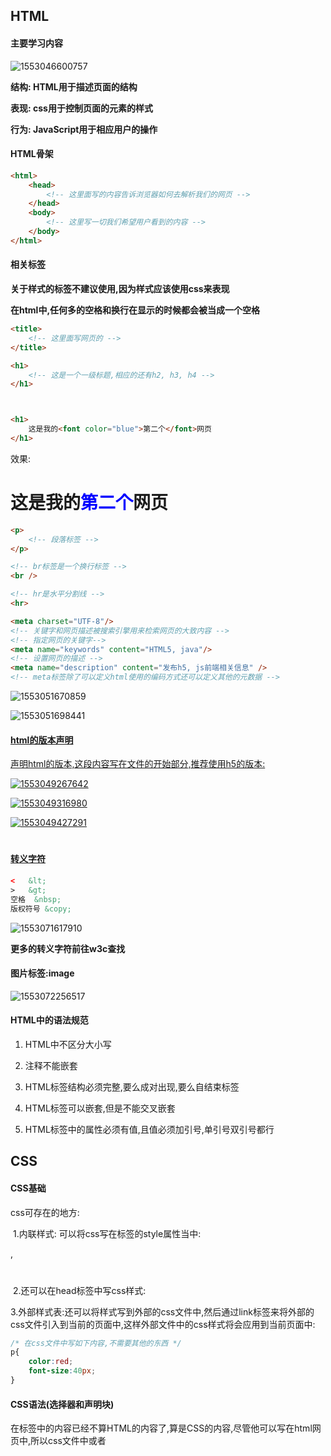 ## HTML

#### 主要学习内容

![1553046600757](C:\Users\700-15\AppData\Roaming\Typora\typora-user-images\1553046600757.png)

**结构: HTML用于描述页面的结构**

**表现: css用于控制页面的元素的样式**

**行为: JavaScript用于相应用户的操作**

#### HTML骨架

```html
<html>
    <head>
        <!-- 这里面写的内容告诉浏览器如何去解析我们的网页 -->
    </head>
    <body>
        <!-- 这里写一切我们希望用户看到的内容 -->
    </body>
</html>


```

#### 相关标签

**关于样式的标签不建议使用,因为样式应该使用css来表现**

**在html中,任何多的空格和换行在显示的时候都会被当成一个空格**



```html
<title>
    <!-- 这里面写网页的 -->
</title>
```
```html
<h1>
	<!-- 这是一个一级标题,相应的还有h2, h3, h4 -->
</h1>
```

```html


<h1>
    这是我的<font color="blue">第二个</font>网页
</h1>
```
效果:

<h1>
    这是我的<font color="blue">第二个</font>网页
</h1>


```html
<p>  
    <!-- 段落标签 -->
</p>

<!-- br标签是一个换行标签 -->
<br />

<!-- hr是水平分割线 -->
<hr>
```

```html
<meta charset="UTF-8"/>
<!-- 关键字和网页描述被搜索引擎用来检索网页的大致内容 -->
<!-- 指定网页的关键字-->
<meta name="keywords" content="HTML5, java"/>
<!-- 设置网页的描述 -->
<meta name="description" content="发布h5, js前端相关信息" />
<!-- meta标签除了可以定义html使用的编码方式还可以定义其他的元数据 -->
```

![1553051670859](C:\Users\700-15\AppData\Roaming\Typora\typora-user-images\1553051670859.png)

![1553051698441](C:\Users\700-15\AppData\Roaming\Typora\typora-user-images\1553051698441.png)

<!-- 超链接文本 -->

<!-- target表示在何处打开新连接, _self在当前页面打开, _blank在新的页面打开,默认是_self -->

<!-- 在创建超链接是,如果连接地址不确定,可以使用#占位符, href="#",在使用占位符后,点击链接会回到当前页面的顶部 -->

<!-- 对于HTML中的每一元素,都可以定义他的id,在a标签中使用href="#id属性值"就可以跳转到该标签的位置-->

<a href="www.baidu.com" target="_self">

#### html的版本声明

声明html的版本,这段内容写在文件的开始部分,推荐使用h5的版本:

![1553049267642](C:\Users\700-15\AppData\Roaming\Typora\typora-user-images\1553049267642.png)

![1553049316980](C:\Users\700-15\AppData\Roaming\Typora\typora-user-images\1553049316980.png)

![1553049427291](C:\Users\700-15\AppData\Roaming\Typora\typora-user-images\1553049427291.png)

#  

#### 转义字符

```html
<   &lt;
>	&gt;
空格	&nbsp;
版权符号 &copy;
```

![1553071617910](C:\Users\700-15\AppData\Roaming\Typora\typora-user-images\1553071617910.png)

**更多的转义字符前往w3c查找**

#### 图片标签:image

![1553072256517](C:\Users\700-15\AppData\Roaming\Typora\typora-user-images\1553072256517.png)

#### HTML中的语法规范

1. HTML中不区分大小写

2. 注释不能嵌套

3. HTML标签结构必须完整,要么成对出现,要么自结束标签

4. HTML标签可以嵌套,但是不能交叉嵌套

5. HTML标签中的属性必须有值,且值必须加引号,单引号双引号都行

   
## CSS

   

#### CSS基础

css可存在的地方:

​	1.内联样式: 可以将css写在标签的style属性当中:<p style="color:red;"></p>,  <p style="color:red;font-size:40px;"></p>

​	2.还可以在head标签中写css样式:

<head>
    <!-- 这个type属性一般是固定写法 -->
    <style type="text/css">
        /* 这是给当前页面的所有p标签设置样式 */
        </style>
</head>


​	3.外部样式表:还可以将样式写到外部的css文件中,然后通过link标签来将外部的css文件引入到当前的页面中,这样外部文件中的css样式将会应用到当前页面中:

<head>
    <!-- rel和type属性是一般写法,不改变,href是需要引入的css样式文件的地址
		这样引入css样式表将会直接应用到当前文件中 -->
    <link rel="stylesheet" type="text/css" href="style.css" />
</head>

```css
/* 在css文件中写如下内容,不需要其他的东西 */
p{
	color:red;
	font-size:40px;
}
```

#### CSS语法(选择器和声明块)

在<style></style>标签中的内容已经不算HTML的内容了,算是CSS的内容,尽管他可以写在html网页中,所以css文件中或者<style>标签中的内容应该遵守css的语法而不是html中的语法,比如css中的注释为/* */而html中的注释为<!-- -->

css语法:

​	选择器   声明块

选择器:

​	通过选择器可以选中页面中指定的标签,并将生声明块中的样式运用到选择器对应样上.

声明块:

​	声明块紧跟在选择器后面,使用一对{}括起来

​	声明块实际上就是一组一组的名值对结构,

​	每个名值对分号结尾

​	样式名和样式值使用:来连接

```css
/* 在这个样式表中,p是选择器,选中<p>标签, 大括号中的是声明块 */
p{
    color:red;
    font-size:50px;
}
```

#### 常用的选择器

1. 标签选择器

   ```css
   /* 标签选择器就是为标签设置样式的,选择器的名字就是标签的名字,所以每一个标签都有一个标签选择器 */
   /* 这样写会给页面中所有的p标签都设置相同的样式 */
   p{
       color:red;
       font-size:20px;
   }
   ```

2. id选择器

   ```html
   <style>
    /* id选择器是以#开头,加上要选择标签的id名即可 */
   /* 这样写会给id为sdk的标签设置样式, 因为id在页面中的唯一性,所以这样一次只能设置一个标签 */
   #sdk{
    	color:red;
       font-size:20px;
   }
   </stype>
       
   <p id="sdk">这是一点内容</p>
   ```

   

3. 类选择器
   ```html
   <!--类选择器必须以点号开头,然后跟上类名 -->
   <!--这样写会将所有声明了class="man"的标签都设置样式 -->
   <style>
       .man{
            color:red;
       	font-size:20px;
       }
       .bcd{
           background:green;
       }
   </style>
   
   <p class="man">这是一个内容</p>
   <p class="man">这是一个内容</p>
   
   <!-- 一个标签可以设置多个class属性值,多个属性值之间使用空格隔开 -->
   <p class="man abc">这是一个内容</p>
   ```

4. 通用选择器

   ```html
   
   <!-- 通用选择器会为所有的标签设置样式, 写法就是*{} -->
   <style>
       *{
            color:red;
       	font-size:20px;
       }
   </style>
   
   <p class="man">这是一个内容</p>
   <p class="man">这是一个内容</p>
   ```

   

5. 选择器并集

   ```html
   <!-- 想为多个选择器设置一样的颜色是时可以使用选择器并集 -->
   <style>
       /* 这样写会为id选择器abc和标签选择器h1设置上相同样式, 两者之间使逗号隔开 */
       #abc, h1{
            color:red;
       	font-size:20px;
       }
   </style>
   ```
```html
  6. 选择器交集


<style>
    /* 这样写会为h1标签并且class="p2"的标签设置上样式, 两者之间不隔开隔开,直接连载一起写 */
    /* 对于id选择器不推荐使用选择器交集, 因为每一个id选择器都对应唯一的一个标签 */
    h1.p2{
         color:red;
    	font-size:20px;
    }
</style>
```

​    7.后代选择器

元素之间的关系:

​	父元素:直接包含子元素

​	子元素:直接被父元素包含

​	祖先元素:直接或间接包含后代的元素

​	后代元素:直接或间接被祖先包含的元素

​	兄弟元素:拥有相同父元素的元素

```html
<!-- 后代选择器的写法,两个选择器之间使用空格隔开 -->
<style>
    div p{
        /* 这样写标签div的后代元素p */
    }
    #dk p span{
        /* 这样写表示id="dk"的后代元素p的后代元素span */
    }
</style>
```

​    8.子元素选择器
```html
<!-- 子选择器的写法,两个选择器之间使用>隔开 -->

<style>
    div>p{
        /* 这样写标签div的子元素p */
    }
    #dk>p{
        /* 这样写表示id="dk"的子元素p */
    }
</style>
```

#### 块元素和内联元素

内联元素:只占自身大小,不会独占一行,如a, span,

块元素: 独占一行,,如div, p

<a>标签中可以放任何元素

<p>中不能放任何块元素,包括自身

```html
<div>
    <!-- div是一个典型的块元素,主要用来做页面的布局 -->
</div>
<span font-size="20px">
    <!--想要为文本设置样式就要使用标签将文本括起来,然而其他的标签会有一些其他的默认样式路center标签,这时我们就需要不带任何样式的标签来选中文本,span就是这个时候使用的 -->
    <!--span标签专门用来选中文字然后设置文本的样式-->
    这是一段内容
</span>

```

#### 样式的继承

在CSS中,祖先元素的样式会被后代元素继承,利用继承可以将一些基本的样式设置给祖先元素,这样所有后代元素就会自动继承这些样式.

但是有一些样式不会被继承,比如北背景相关的样式. 具体是否被继承可以查询w3c的离线手册,查看样式具体的几继承性.

#### 样式选择器的优先级

优先级规则:

内联样式>id选择器>类选择器和伪类选择器>通配选择器*>继承的样式

同样优先级的样式选择在<style>中声明靠后的

选择器并集是分开算优先级的,如

```html
<style>
    /* 这将的选择器交集就相当于选择器分开写,所以优先级是分开算的 */
    p, .man{
    }
    /*
    p{
    }
    .man{
    }
    */
/style>

```

选择器交集的优先级比其中优先级最大的大一点

```html
<style>
    /* 这个交集选择器中最大有限级是类选择器,所以这个选择器的优先级比类选择器大一点,但是不会超过id选择器和内联样式,只是大一点 */
    p.man{
    }
</style>
```



## 表单

表单的作用:将用户所填写的信息提交给服务器

​	比如:百度的搜索框,注册, 登录这些操作都需要填写表单

#### 基本表单的创建

```html
<!-- 表单中必须指定action的属性, 该属性指向的是一个服务器地址
		当我们提交表单时会将信息提交到action属性对应的地址 -->
<form action="">
    <!-- form创建的仅仅是一个空白的表单,我们还需要向form表单中添加不同的表单项 -->
    <!-- 使用input来创建一个文本框,必须添加name属性来告诉服务器提交的内容,否则表单项内容将不会提交 -->
    <!-- 使用value来设置表单项中的默认内容 -->
    用户名:<input type="text" name="username" value="admin"/> <br>
    <!-- 密码框也是使用input, type="password" -->
    密码:<input type="password" name="password" /> <br>
    <!-- 提交按钮可以将表单中的信息提交给服务器,也是使用input来创建提交按钮,但是type="submit",value值表示提交按钮上的字的内容 -->
    <input type="submit" value="注册"/>  
</form>
```

效果如下:

![1553241934551](C:\Users\700-15\AppData\Roaming\Typora\typora-user-images\1553241934551.png)

#### 单选框

```html
<form action="">
    <!-- 使用radio来指定这是一个单选按钮,使用name来进行分组,name相同的是一组,还需要指定value来确定按钮所表示的内容 -->
    性别:<input type="radio" name="gender" value="male"/>男		<input type="radio" name="gender" value="female"/>女 <br>

    <input type="submit" value="注册"/>  
</form>
```

![1553244251889](C:\Users\700-15\AppData\Roaming\Typora\typora-user-images\1553244251889.png)

![1553244303388](C:\Users\700-15\AppData\Roaming\Typora\typora-user-images\1553244303388.png)

#### 多选框

```html
<form action="">
    <!-- 使用checkbox来指定这是一个单选按钮,使用name来进行分组,name相同的是一组,还需要指定value来确定按钮所表示的内容 -->
    爱好:<input type="checkbox" name="hobby" value="basketball"/>篮球<br>		
    <input type="checkbox" name="hobby" value="yumao"/>羽毛球 <br>
    <input type="checkbox" name="hobby" value="football"/>足球

    <input type="submit" value="注册"/>  
</form>
```

![1553245096061](C:\Users\700-15\AppData\Roaming\Typora\typora-user-images\1553245107296.png)

![1553245121627](C:\Users\700-15\AppData\Roaming\Typora\typora-user-images\1553245121627.png)

#### 单选按钮和多选按钮的默认选择值

如果希望在单选按钮或者多选按钮中选中指定的选择,可以在希望选中的选项中添加checked="checked"属性

```html
<form action="">
    爱好:<input type="checkbox" name="hobby" value="basketball" />篮球<br>		
    <input type="checkbox" name="hobby" value="yumao" checked="checked" />羽毛球 <br>
    <input type="checkbox" name="hobby" value="football" checked="checked" />足球

    <input type="submit" value="注册"/>  
</form>
```

<form action="">
    爱好:<input type="checkbox" name="hobby" value="basketball" />篮球<br>		
    <input type="checkbox" name="hobby" value="yumao" checked="checked" />羽毛球 <br>
    <input type="checkbox" name="hobby" value="football" checked="checked" />足球
    <input type="submit" value="注册"/>  
</form>


#### 下拉列表

```html
<form>
    <!-- 可以通过option中添加selected="selected"来将选项设置为默认选择 -->
    <select name="star">
        <option value="fbb">范冰冰</option>
        <option value="lxr" selected="selected">林心如</option>
        <option value="zbs">赵本山</option>
    </select>
</form>
```

<form>
    <select name="star">
        <option value="fbb">范冰冰</option>
        <option value="lxr" selected="selected">林心如</option>
        <option value="zbs">赵本山</option>
    </select>
</form>

#### 文本域

input所表示的文本框只是一个单行的文本框,然后我们想要写一个多行的文本域用来写自我介绍等内容较多的东西,可以使用textarea标签

```html
<form>
    <textarea name="info"></textarea>
</form>
```

#### 重置按钮

如果想将表单中的所有改变都重置到最开始的状态可以使用重置按钮

```html
<form>
    <input type="reset" value="重置" />
</form>
```

#### 普通按钮

```html
<form>
    <!-- 除了可以使用input标签来创建按钮,还可以直接使用button来创建按钮 -->
    <input type="button" value="按钮" />
    
    <!-- button的值就是button标签中的文字, 这种方式比input方式的按钮跟灵活,因为button标签中可以放置其他的东西 -->
    <button type="submit">提交按钮</button>
    <button type="reset">重置按钮</button>
    <button type="button">普通按钮</button>
</form>

```

#### lable标签

```html
<!-- 在表单中我们还可以专门使用lable标签将文本框前面的提示文字括起来,这样可以方便给这些文字设置样式,使用for属性指定这个lable标签服务的对象的id,将两者绑定在一起 -->
<!-- 以前使用的方法只是在文本框前面有提示文字,告诉用户文本框中应该输入的内容,但是两者直接并没有关系,只是并排在一起. 但是使用lable标签后,可以将提示文字和文本框联系在一起,这样用户点击提示文字时文本框也会被focus -->
<form>
    <!-- 普通文本框 -->
    <lable for="username">用户名:</lable>
    <input type="text" name="username" id="username"/>
    <br>
    <lable for="password">密码:</lable>
    <input type="text" name="password" id="password"/>
    <br>
    <!-- 单选按钮 -->
    <input type="radio" name="gender" id="female"><lable for="female">女</lable>
    <input type="radio" name="gender" id="male"><lable for="male">男</lable>
</form>
```

#### 长表单分组

当表单要填写的内容太长时,我们可以使用<fieldset>标签来给表单项分组

````html
<form action="">
	<fieldset>
        <legend>
            用户信息
        </legend>
        <lable for="username">用户名:</lable>
        <input type="text" name="username" id="username"> <br>
        <lable for="passworld">密码:</lable>
        <input type="passworld" name="password" id="password">
    </fieldset>
    <fieldset>
        <legend>
            其他信息
        </legend>
        性别:<input type="radio" name="gender" id="female">
        <lable for="female">女</lable>
        <input type="radio" name="gender" id="male">
        <lable for="female">男</lable>
        <br>
        明星:<input type="checkbox" name="star" id="fbb">
        <lable for="female">范冰冰</lable>
        <input type="checkbox" name="star" id="zbs">
        <lable for="female">赵本山</lable>
        <br>
    </fieldset>
</form>
````

![1553409558892](C:\Users\700-15\AppData\Roaming\Typora\typora-user-images\1553409558892.png)



## JavaScript

#### helloworld

````html
<!doctype>
<html>
    <head>
        <script>
            alert("helloworld");
            document.write("document");
            console.log("console");
        </script>
    </head>
    <body>
        
    </body>
</html>
````

js代码是又上往下执行的,当一条没有执行完时下面的代码会等待他执行完再执行

![1553412794970](C:\Users\700-15\AppData\Roaming\Typora\typora-user-images\1553412794970.png)

只有当点击确定之后alert("helloworld")才算执行完,才会执行后面的语句



#### js书写的位置

1. 可以将js代码写在标签的onlcick属性中,当我们点击标签时,js代码才会执行

   ````html
   <button onclick="alert('点我');">点我一下</button>
   ````

2. 还可以将js代码写在a标签的href属性中,这样当点击超链接时,会执行js代码

   ````html
   <a href="javascript:alert('点一下我');">
       点一下</a>
   ````

   ```html
   <!-- 这样写的话,当点击链接的时候,不会执行任何js代码, 这种方式也非常常用 -->
   <a href="javascript:;">点一下</a>
   ```

3.  还可以将js代码写在<script>标签中

   ````html
   <html>
       <head>
           <script type="text/javascript"></script>
       </head>
       <body>
           
       </body>
   </html>
   ````

4. 写在js外部文件,然后使用script标签的src属性来引入, scirpt标签一旦用来引入外部的js文件,就不能再在里面写js代码了, 如果需要的话可以再新建一个script来执行

   ````html
   <html>
       <head>
           <!--scirpt标签一旦用来引入外部的js文件,就不能再在里面写js代码了 -->
           <script type="text/javascript" scr="js/script.js">
               /* 这一句不会被执行 */
               alert("内部js");
           </script>
           <script>
               alert("这就会被执行");
           </script>
       </head>
       <body>
           
       </body>
   </html>
   ````

   

#### js中的数据类型

1. String

   var a="hello";

2. Number

   var b=123456;

3. Boolean

4. Null

   var c = null;

   虽然c是null,但是c的类型还是object;

5. Undefined

   没有初始化的变量类型就是undefined;

   var a;

   这个a的类型就是undefined;

6. Object

7. 数组

js变量均为对象,声明一个变量的时候,就声明了一个新的对象



#### js数据类型转换

1. 其他数据类型转换为String, 调用要转换数据的toString方法或者String()函数;

   var a = 123;

   console.log(typeof a);

   var b = a.toString();

   console.log(typeof b);

![1553418479594](C:\Users\700-15\AppData\Roaming\Typora\typora-user-images\1553418479594.png)

2. 其他数据类型转换为Numble类型,使用Numble()函数;boolean类型会被转换成01;null转换成0;

   var a = "19";

   var b = Number(a);

#### js算数和赋值运算符

算数运算符: +, -, *, /, %, ++, --.

赋值运算符: =, +=, -=, *=, /=, %=.

#### js逻辑运算符

 &&: 短路与

||: 短路或

!: 非

![1553421831475](C:\Users\700-15\AppData\Roaming\Typora\typora-user-images\1553421831475.png)

![1553421855094](C:\Users\700-15\AppData\Roaming\Typora\typora-user-images\1553421855094.png)

#### +和逻辑运算符的特殊用法

字符串的加法: 使用+还可以进行字符串的加法

````js
var t1 = "hello";
var t2 = "world";
var t3 = t1 + t2; //t3 = "helloworld"
//在这里就是字符串的拼接
//如果要两个字符串之间增加一个空格,如下
var t4 = t1 + " " + t3; //t4 = "hello world"

````

字符串加数字:先将数字转换为字符串,然后进行拼接

```js
var t = "hello";
var b = 123;
var h = t + b;
```

![1553421428323](C:\Users\700-15\AppData\Roaming\Typora\typora-user-images\1553421428323.png)

使用&&和||对字符串和数字进行运算:

​	先将字符串和数字转换为bool值,然后进行运算

​	空制符串为false,其他为true

​	数字0为false,其他为true

## 对象

#### 对象种类

内建对象:由ES标准中定义的对象,如:Math, String, Number, Boolean, Function, Object....

宿主对象: 由运行环境提供的对象, 目前来讲主要指由浏览器提供的对象, 如BOM, DOM, DOM和BOM都代表一系列的对象,如document

自定义对象: 由开发人员自己定义的对象

#### 自定义对象

````js
/* 第一种方式: 构造函数 */
var obj = new Object();

/* 向obj中添加属性 */
obj.name = "孙悟空";
obj.gender = "man";
obj["age"] = 18;
obj.sayHello = function(){
    console.log("hello");
}

/* 读取obj中没有的属性并不会报错, obj.hello undefined */
console.log(obj.hello)

/* 删除对象中的属性 */
delete obj.name;

// 使用in来判断对象中是否含有一个属性
console.log("gender" in obj);
````

````js
/* 第二张方式 */
/* 属性之间使用逗号隔开, 最后一个属性后面不用逗号 */
var obj = {
    name: "孙悟空",
    gender: "man",
    age: 18,
    test: {
        name: "沙和尚"
    }
    sayHello: function(){
        console.log("hello");
    }
};
````



## 函数

#### 函数的创建

````js
/* js函数不支持重载, 重载即覆盖 */ 
var fun = new Function("console.log('hello world');");

function fun2(){
    console.log("hello world");
}

var fun = function(){
    console.log("hello world");
};
````

#### 函数的参数

````js
function sum(a, b){
    console.log(a + b);
}
/* 调用函数时,解析器不会检查实参的类型, 所以要注意是否有可能接受到非法的参数
	如果有可能则需要对类型进行检查 */
/* 调用函数时, 解析器也不会检查实参的数量, 多余的实参会被丢弃掉 */
/* 如果实参数量小于形参, 则没有对应实参的形参是undefined */
console(sum(123, 159, "hello", null);
/* 也可以将函数,对象当做实参传递给函数的形参 */
````

![1553482607432](C:\Users\700-15\AppData\Roaming\Typora\typora-user-images\1553482607432.png)![1553482615092](C:\Users\700-15\AppData\Roaming\Typora\typora-user-images\1553482615092.png)

#### 函数返回值

````js
/* 普通类型 */
function sum(a, b, c){
    return a + b + c;
}
/* 对象 */
function fun(){
    return {
        name: "孙悟空",
        age: 18"
    };
}
/* 函数 */
function fun(){
    // 函数中还可以创建函数
    var fun1 = function(a, b, c){
        return a + b + c;
    }
    return fun1;
}  
/* fun()()就相当于fun1(); */
a = fun();
console.log(a(1, 2, 3));
console.log(fun()(1, 2, 3));

````

#### 立即执行函数

立即执行函数在写完就会被调用,写法有点像匿名函数

````js
// 下面创建了一个fun函数
var fun = function(){
};
//下面创建了一个匿名函数
function(){  
};
//下面创建一个立即执行函数
//先创建一个匿名函数, 然后用括号括起来,表示一个整体, 然后在后面加()表示调用
(function(a, b){
    console.log(a + b);
})(3, 2);
````

#### 使用for in枚举对象中的属性

````js
var person = {
    name: "孙悟空",
    age: 18,
    sayHello: function(){
        console.log("hello");
    }
};
for(var n in person){
    console.log(n + " " + person[n]); 
}
````

![1553487906657](C:\Users\700-15\AppData\Roaming\Typora\typora-user-images\1553487906657.png)

#### js作用域

全局作用域: 

​	直接写在script标签中的js代码, 都是全局作用域

​	全局作用域在界面创建是创建,在页面关闭时销毁

​	在全局作用域中有一个全局变量window, 我们可以直接使用,他代表的是当前的窗口

​	在全局作用域中创建的变量都会作为window对象的属性被保存

​	创建的函数都会作为window对象的方法保存

````js
var a = 10;
console.log(window.a);

function fun(){
    d = 100;  
}
window.fun();
````

函数作用域:

​	在函数作用域中可以访问全局作用域中的变量

````js
var a = 10;
function fun(){
    console.log(a);
}
fun();
````

​	在函数作用域操作一个变量时, 他会先在自身作用域中寻找, 如果有就直接使用, 如果没有就前往上一级作用域中寻找, 直到全局作用域. 如果仍然没有则报错.

​	如果要再函数中直接使用全局作用域中的变量, 可以直接使用window.

​	

#### 声明提前

**声明提前不管在函数作用域中还是在全局作用域中都存在.只不过函数作用域中的声明提前仅限于函数作用域.**

变量的声明提起:

​	对于使用var 声明的对线, 会在所有代码执行之前被声明, 但是只有执行到该语句是才会被赋值

````js
console.log(a);
var a = 10;

var a;
console.log(a);
a = 10;
````

函数的声明提前:

​	对于使用函数声明function 函数(){}创建的函数,会在所有代码执行之前被创建

​	而对于使用var fun = function(){}创建的函数, 会在所有代码执行之前声明fun,但是此时fun为undefined类型, 只有到执行该函数声明时才会对fun赋值

````js
sayHello();
function sayHello(){}  //这段函数声明会被提前,在所有代码执行之前被执行
````

````js
var fun = function(){};
// 上面相当于
var fun;   //这段会在任何代码执行之前被执行
fun = function(){};  //这段只会在执行var fun = function(){}时才进行赋值
````

#### 构造函数创建对象

````js
/* 构造函数与普通函数声明没有区别, 但是首字母一般大写 */
/* 在调用方式上, 构造函数使用new来调用 */
function Person(name, age, gender){
    this.name = name;
   	this.age = age;
    this.gender = gender;
}
var p = new Person("烧烤味", 18, "man");
````

#### instanceof

使用instanceof来判断一个对象是否是类的实例

````js
console.log(p instanceof Person);
````

#### 原型对象

​	当创建函数时,同时会在函数中创建一个属性prototype, 当创建的函数作为普通函数时,这个prototype对象没有任何作用, 当这个函数作为构造函数被调用的时候, 他所创建的每一个对象都会有这个这个属性, 这个属性相当于java中静态的属性

​	**当我们访问对线的一个属性或方法时, 他会先在对象自身中寻找, 如果有则直接使用, 如果没有会去原型中寻找, 如果有直接使用, 没有就前往原型中的原型寻找, 如果还没有就保错**

​	**使用in坚查对象中是否含有有个属性时,对象中没有但是原型中有, 也会返回true**

**使用hasOwnProperty()函数可以检查自身中有没有某个属性, 而不会检查原型**

````js
function Person(a){
    this.name = a;
}
Person.prototype.sayName = function(){
    console.log(this.name);
}
console.log(Person.prototype);
console.log(Person.prototype.prototype);
console.log(Person.prototype.prototype.prototype);
console.log(Person.prototype.prototype.hasOwnProperty(toString));
var p = new Person("swk");
var p1 = new Person("zbj");
p.sayName();
p1.sayName();
console.log(p.prototype == p1.prototype);
````

#### toString方法

````js
function Person(name, age, gender){
    this.name = name;
    this.age = age;
    this.gender = gender;
}
Person.prototype.toString = function(){
    return this.name + this.age + this.gender;
}
var p = new Person("swk", 18, "man");
console.log(p);
````

![1553566262078](C:\Users\700-15\AppData\Roaming\Typora\typora-user-images\1553566262078.png)

#### js正则表达式

使用构造函数创建正则表达式:

````js
/* 语法  var 变量 = new RegExp(a, b);
	其中a代码正则表达式, b表示匹配模式, ab均为字符串 */
/* a表示字符串中含有a即可,i表示忽略大小写
	a|b表示字符串中含有a或者含有b即可, |表示或
 	[]里的内容也是或关系 a|b和[ab]相同
 	[a-z]表示任意小写字母
 	[A-Z]表示任意大写字母
 	[A-z]表示任意字母
 	[0-9]表示任意数字
*/
var reg = new RegExp("a", "i"); 
console.log(reg.test("abc"));  //true

var reg = new RegExp("[A-z]", "i"); //含有任意字母即可
console.log(reg.test("abc")); //true

//检测一个字符串中是否含有abc或者adc或者aec
var reg = new RegExp("abc|adc|aec");// 或者a[bde]c
````

使用字面量创建正则表达式:

````js
/* 语法: var 变量 = /正则表达式/匹配模式 */
var reg = /ab/i;
console.log(reg.test("abcd"));
//检测一个字符串中是否含有abc或者adc或者aec
var reg = /abc|adc|aec/; // 或者/a[bde]c/
````

## DOM

#### 对象种类

内建对象:由ES标准中定义的对象,如:Math, String, Number, Boolean, Function, Object....

宿主对象: 由运行环境提供的对象, 目前来讲主要指由浏览器提供的对象, 如BOM, DOM, DOM和BOM都代表一系列的对象,如document

自定义对象: 由开发人员自己定义的对象

#### 什么是DOM

- DOM, Document Object Model文档对象模型

- js通过dom来对html文档进行操作, 只要理解了dom就可以随心所欲的操作web页面

- 文档:  整个HTML网页文档

- 对象: 将网页中的每一个部分都转换成一个对象

- 模型: 使用模型来表示对象之间的关系, 这样方便我们获取对象

#### 节点
- 节点(node): 构成html中最基本的单元

- 常用节点分为四类:

  - 文档节点: 整个html文档

  - 元素节点: html文档中的标签

  - 属性节点: 元素中的属性

  - 文本节点: html标签中的文本内容

![1555470892258](C:\Users\700-15\AppData\Roaming\Typora\typora-user-images\1555470892258.png)

- **html为我们提供了document对象, 代表当前页面, 通过该对线可以获取到当前页面的其他节点对象**

#### 事件

为按钮添加click事件

```html
<!-- 这种写法直接将js写在了<body>标签中, 加大了耦合度, 不推荐这种使用方法 -->
<button id="btn" value="按钮"></button>
<script>
    var btn = document.getElementById("btn");
    btn.onclick = function () {
        alert("hello");
        
    }
</script>
```
```html
<!-- 这种写法将js代码写在了<head>标签里面, 但是html是从上到下读取一行执行一行, 所以必须将btn的点击事件放在window的onload事件里面 -->
<head>
    <meta charset="UTF-8">
    <title>Title</title>
    <script>
        //onload事件会在整个页面加载完成之后发生, 这样可以避免上述事情发生 -->
        window.onload = function () {
            var btn = document.getElementById("btn");
            btn.onclick = function () {
                alert("hello");
            }

        }
    </script>
</head>
```

#### 获取页面中元素的对象及对象属性

- getElementById(), 通过id属性获取**当前对象下的**对应的节点

  ```js
  //获取btn对象
  var btn = document.getElementById("btn");
  //为btn对象设置点击事件
  btn.onclick = function () {
      alert("hello");
  }
  ```

- getElementsByTagName(), 通过标签名获取**当前对象**下的一组对应的对象

  ```html
  <ul>
      <li id="dier">第二</li>
      <li id="diyi">第一 </li>
  </ul>
  <script>
      var li = document.getElementsByTagName("li");
      //遍历数组
      for(var i=0; i<li.length; i++){
          //获取li标签中的文本(标签和文本)和li的id属性的值
          alert(li[i].innerHTML + li[i].id);
          //
          alert(li[i].innerText + li[i].id);
      }
  </script>
  ```

- getElementByName(), 通过name属性获取**当前对象**下的对应的一组对象

  ```html
  <form action="" method="post">
      gender:
      <input type="redio" name="gender" id="female"><label for="female">女</label>
      <input type="redio" name="gender" id="male"><lable for="male">男</lable>
  </form>
  <script>
      var gender = document.getElementsByTagName("input");
      //遍历数组并输出input标签的id属性
      for(var i = 0; i < gender.length; i++){
           alert(gender[i].id);
      }
  </script>
  ```

- document.querySelector(), 通过选择器来查询一个对象, **如果符合条件的元素有多个, 那么只会返回第一个**

  ```html
  <div class="box">
  </div>
  <div class="box">
  </div>
  <div class="box">
  </div>
  <script>
      //只会返回第一个div对象
      var box = document.querySelector(".box");
  </script>
  ```

- document.querySelectorAll(), 通过选择器来查询一个对象, 如果符合条件的元素有多个, 那么返回全部

  ```html
  <div class="box">
  </div>
  <div class="box">
  </div>
  <div class="box">
  </div>
  <script>
      //返回一个数组
      var box = document.querySelector(".box");
      alert(box.length);
  </script>
  ```

- 获取标签的属性

  ```js
  //获取btn对象
  var btn = document.getElementById("btn");
  //通过对象名.属性名获取属性值
  
  //class因为是保留字, 所以获取class属性使用className
  alert(btn.id);
  ```

- previousSibling和previousElementSibling
```html
<!-- 两个li之间有换行, 会被转换成一个文本节点 -->
<!-- 注释会被转换成一个注释节点 -->
<div id="box">
    <ul id="ul">
        <li>第一个</li>
        <li id="one">第二个</li>
        <li>第三个</li>
    </ul>
    <p>我是第二个子节点</p>
</div>
```
```js
//previousSibling：获取元素的上一个兄弟节点；（既包含元素节点、文本节点、注释节点）
var one = document.getElementById("one");
console.log(one.previousSibling.nodeName);//#text

//previousElementSibling：获取上一个兄弟元素节点；（只包含元素节点）；
//如果已经是第一个节点返回null
console.log(one.previousElementSibling.nodeName);//LI

```

- childNodes, firstChild, lastChild

  ```js
  //childNodes, 属性, 表示当前节点的所有子节点
  //firstChild, 表示当前节点的第一个子节点
  //lastChild, 表示当前节点的最后一个节点
  ```

- innerHTML, innerText

  如果元素只包含文本，那么innerText和innerHTML返回相同的值。但是，如果同时包含文本和其他元素，innerText将只返回文本的表示，而innerHTML，将返回所有元素和文本的HTML代码.

![1555561129069](C:\Users\700-15\AppData\Roaming\Typora\typora-user-images\1555561129069.png)

- document.body、document.documentElement和document.all

  body表示<body>标签,

  documentElement表示<html>标签

  all表示当前页面的所有标签

## JSON

#### 概述

​	JSON(javascript object notation)    js对象表示法

​	js中对象只要js认识, 其他语言都不认识, 而其他语言中的对象js也不认识, 所以在数据交换中, 需要一种大家都认识的格式来进行数据交换, JSON就是这样一个特殊格式的字符串, 这个字符串可以被任意语言所识别, 并且可以转换为任意语言中的对象, JSON在开发中主要用来进行数据交换.

#### js格式

​	json和js对象的格式一样, 只不过json字符串中的属性名必须加双引号, 其他和js语法一致

````js
var obj = '{"name":"swk", "age": "18", "gender": "man"}';
````



json分类:

​	对象:{}

​	数组[]

````js
var obj = '{"name":"swk", "age": "18", "gender": "man"}';
var arr = '[1, "hello", 5, "txt"]';
````

json中允许的值:

​	1.字符串 	2. 数值	3.布尔值	4.null	5.普通  对象	6.数组

#### json转js对象

````js
/* 在js中,为我们提供了一个工具类, 就叫json
	这个对象可以帮助我们将一个json转换为js对象, 也可以将一个js对象转换为json */
/* JSON.parse()可以将json字符串转换为js对象, 他需要一个json字符串作为参数, 会将该字符串转换为js对象并返回 */

var json = '{"name":"swk", "age": "18", "gender": "man"}';
var obj = JSON.parse(json);
console.log(obj.name);

var arr = '[1, "hello", 5, "txt"]';
var obj2 = JSON.parse(arr);
console.log(obj2);
console.lgo(obj2[2]);
````

#### js对象转json

````js
/* JSON.stringify()可以将一个js对象转换为json字符串
		这需要一个js对象作为参数, 会返回一个json字符串 */
var obj ={
    name: "zhangsan",
    age: 12,
    son: {
    	name: "lisi",
    	age: 19,
    	star:["fbb", "zbs"]
	}
};
var str = JSON.stringify(obj);
console.log(str);
````

![1553592587191](C:\Users\700-15\AppData\Roaming\Typora\typora-user-images\1553592587191.png)

